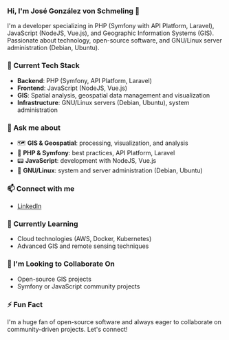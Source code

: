 ### Hi, I'm José González von Schmeling 👋

I'm a developer specializing in PHP (Symfony with API Platform, Laravel), JavaScript (NodeJS, Vue.js), and Geographic Information Systems (GIS). Passionate about technology, open-source software, and GNU/Linux server administration (Debian, Ubuntu).

### 🚀 Current Tech Stack

- **Backend**: PHP (Symfony, API Platform, Laravel)
- **Frontend**: JavaScript (NodeJS, Vue.js)
- **GIS**: Spatial analysis, geospatial data management and visualization
- **Infrastructure**: GNU/Linux servers (Debian, Ubuntu), system administration

### 💬 Ask me about

- 🗺️ **GIS & Geospatial**: processing, visualization, and analysis
- 🐘 **PHP & Symfony**: best practices, API Platform, Laravel
- 📟 **JavaScript**: development with NodeJS, Vue.js
- 🐧 **GNU/Linux**: system and server administration (Debian, Ubuntu)

### 📫 Connect with me

- [LinkedIn](https://www.linkedin.com/in/jos%C3%A9-alberto-g-b1b7b899/)

### 🌱 Currently Learning

- Cloud technologies (AWS, Docker, Kubernetes)
- Advanced GIS and remote sensing techniques

### 👯 I'm Looking to Collaborate On

- Open-source GIS projects
- Symfony or JavaScript community projects

### ⚡ Fun Fact

I'm a huge fan of open-source software and always eager to collaborate on community-driven projects. Let's connect!
